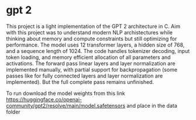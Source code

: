 # gpt 2 
This project is a light implementation of the GPT 2 architecture in C. Aim with this project was to understand modern NLP archistectures while thinking about memory and compute constraints but still optimizing for performance. The model uses 12 transformer layers, a hidden size of 768, and a sequence length of 1024. The code handles tokenizer decoding, input token loading, and memory efficient allocation of all parameters and activations. The forward pass  linear layers and layer normalization are implemented manually, with partial support for backpropagation (some passes like for fully connected layers and layer normalization are implemented). But the full complete pass remains unfinished.

To run download the model weights from this link https://huggingface.co/openai-community/gpt2/resolve/main/model.safetensors and place in the data folder 
